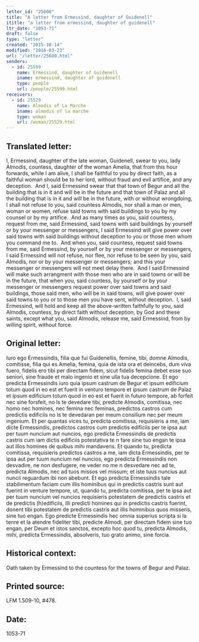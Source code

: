 ```yaml
---
letter_id: "25600"
title: "A letter from Ermessind, daughter of Guidenell"
ititle: "a letter from ermessind, daughter of guidenell"
ltr_date: "1053-71"
draft: false
type: "letter"
created: "2015-10-14"
modified: "2016-03-23"
url: "/letter/25600.html"
senders:
  - id: 25599
    name: Ermessind, daughter of Guidenell
    iname: ermessind, daughter of guidenell
    type: people
    url: /people/25599.html
receivers:
  - id: 25529
    name: Almodis of La Marche
    iname: almodis of la marche
    type: woman
    url: /woman/25529.html
---
```

<h2> Translated letter:</h2><p>I, Ermessind, daughter of the late woman, Guidenell, swear to you, lady Almodis, countess, daughter of the woman Amelia, that from this hour forwards, while I am alive, I shall be faithful to you by direct faith, as a faithful woman should be to her lord, without fraud and evil artifice, and any deception.&nbsp; And I, said Ermessind swear that that town of Begur and all the building that is in it and will be in the future and that town of Palaz and all the building that is in it and will be in the future, with or without wrongdoing, I shall not refuse to you, said countess Almodis, nor shall a man or men, woman or women, refuse said towns with said buildings to you by my counsel or by my artifice.&nbsp; And as many times as you, said countess, request from me, said Ermessind, said towns with said buildings by yourself or by your messenger or messengers, I said Ermessind will give power over said towns with said buildings without deception to you or those men whom you command me to.&nbsp; And when you, said countess, request said towns from me, said Ermessind, by yourself or by your messenger or messengers, I said Ermessind will not refuse, nor flee, nor refuse to be seen by you, said Almodis, nor or by your messenger or messengers; and this your messenger or messengers will not meet delay there.&nbsp; And I said Ermessind will make such arrangment with those men who are in said towns or will be in the future, that when you, said countess, by yourself or by your messenger or messengers request power over said towns and said buildings, those said men, who will be in said towns, will give power over said towns to you or to those men you have sent, without deception.&nbsp; I, said Ermessind, will hold and keep all the above-written faithfully to you, said Almodis, countess, by direct faith without deception, by God and these saints, except what you, said Almodis, release me, said Ermessind, from by willing spirit, without force.</p><h2 class="mt-4"> Original letter:</h2><p class="Bodytext21">Iuro ego Ermessindis, filia que fui Guidenellis, femine, tibi, domne Almodis, comitisse, filia qui es Amelia, femina, quia de ista ora et deincebs, dum viva fuero, fidelis ero tibi per directam fidem, sicut fidelis femina debet esse suo seniori, sine fraude et malo ingenio et sine ulla tua decepcione. Et ego predicta Ermessindis iuro quia ipsum castrum de Begur et ipsum edificium totum quod in eo est et fuerit in venturo tem­pore et ipsum castrum de Palaz et ipsum edificium totum quod in eo est et fuerit in futuro tempore, ab forfeit nec sine forsfeit, no ls te devedare tibi, predicte Almodis, comitissa, nec homo nec homines, nec femina nec feminas, predictos castros cum predictis edificiis no ls te devedaran per meum consilium nec per meum ingenium. Et per quantas vices tu, predicta comitissa, requisieris a me, iam dicte Ermessindis, predictos castros cum predictis edificiis per te ipsa aut per tuum nuncium aut nuncios, ego predicta Ermessindis de predictis castris cum iam dictis edificiis potestativa te n fare sine tuo engan te ipsa aut illos homines de quibus mihi mandaveris. Et quando tu, predicta comitissa, requisieris predictos castros a me, iam dicta Ermessindis, per te ipsa aut per tuum nuncium nel nuncios, ego predicta Ermessindis non desvadire, ne non desfugere, ne veder no me n desvedare nec ad te, predicta Almodis, nec ad tuos missos vel missum; et iste tuus nuncius aut nuncii reguardum ibi non abebunt. Et ego predicta Ermessindis tale stabilimentum faciam cum illis hominibus qui in predictis castris sunt aut fuerint in ven­ture tempore, ut, quando tu, predicta comitissa, per te ipsa aut per tuum nuncium vel nuncios requisieris potestatem de predictis castris et de pre­dictis (h)edificiis, illi predicti homines qui in predictis castris fuerint, donent tibi potestatem de predictis castris aut illis hominibus quos misseris, sine tuo engan. Ego predicte Ermessindis hec omnia superius scripta si la tenre et la atendre fideliter tibi, predicte Almodi, per directam fidem sine tuo engan, per Deum et istos sanctos, excepto hoc quod tu, predicta Almodis, mihi, predicta Ermessindis, absolveris, tuo grato animo, sine forcia.&nbsp;</p><h2 class="mt-4"> Historical context:</h2><p>Oath taken by Ermessind to the countess for the towns of Begur and Palaz.</p><h2 class="mt-4"> Printed source:</h2><p>LFM 1.509-10, #478.</p><h2 class="mt-4"> Date:</h2>1053-71